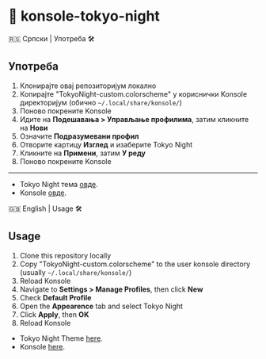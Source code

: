 # 🗼 konsole-tokyo-night

🇷🇸 Српски | Употреба 🛠️

## Употреба
1. Клонирајте овај репозиторијум локално
2. Копирајте "TokyoNight-custom.colorscheme" у кориснички Konsole директоријум (обично `~/.local/share/konsole/`)
3. Поново покрените Konsole
4. Идите на **Подешавања > Управљање профилима**, затим кликните на **Нови**
5. Означите **Подразумевани профил**
6. Отворите картицу **Изглед** и изаберите Tokyo Night
7. Кликните на **Примени**, затим **У реду**
8. Поново покрените Konsole

---

- Tokyo Night тема [овде](https://github.com/enkia/tokyo-night-vscode-theme).
- Konsole [овде](https://github.com/KDE/konsole).

🇬🇧 English | Usage 🛠️

## Usage
1. Clone this repository locally
2. Copy "TokyoNight-custom.colorscheme" to the user konsole directory (usually `~/.local/share/konsole/`)
3. Reload Konsole
4. Navigate to **Settings > Manage Profiles**, then click **New**
5. Check **Default Profile**
6. Open the **Appearence** tab and select Tokyo Night
7. Click **Apply**, then **OK**
8. Reload Konsole



- Tokyo Night Theme [here](https://github.com/enkia/tokyo-night-vscode-theme).
- Konsole [here](https://github.com/KDE/konsole).
